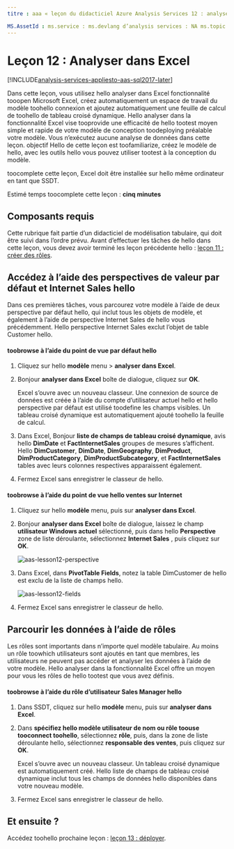 ```yaml
---
titre : aaa « leçon du didacticiel Azure Analysis Services 12 : analyser dans Excel | Description de Microsoft Docs » : décrit comment toouse analyser dans Excel Bonjour Azure Analysis Services projet du didacticiel. Services : analysis services documentationcenter : '' auteur : minewiskan manager : erikre éditeur : '' balises : ».

MS.AssetId : ms.service : ms.devlang d’analysis services : NA ms.topic : get-started-article ms.tgt_pltfrm : NA ms.workload : na ms.date : 26/05/2017 ms.author : owend
---
```

# <a name="lesson-12-analyze-in-excel"></a>Leçon 12 : Analyser dans Excel

[!INCLUDE[analysis-services-appliesto-aas-sql2017-later](../../../includes/analysis-services-appliesto-aas-sql2017-later.md)]

Dans cette leçon, vous utilisez hello analyser dans Excel fonctionnalité tooopen Microsoft Excel, créez automatiquement un espace de travail du modèle toohello connexion et ajoutez automatiquement une feuille de calcul de toohello de tableau croisé dynamique. Hello analyser dans la fonctionnalité Excel vise tooprovide une efficacité de hello tootest moyen simple et rapide de votre modèle de conception toodeploying préalable votre modèle. Vous n’exécutez aucune analyse de données dans cette leçon. objectif Hello de cette leçon est toofamiliarize, créez le modèle de hello, avec les outils hello vous pouvez utiliser tootest à la conception du modèle.   
  
toocomplete cette leçon, Excel doit être installée sur hello même ordinateur en tant que SSDT.
  
Estimé temps toocomplete cette leçon : **cinq minutes**  
  
## <a name="prerequisites"></a>Composants requis  
Cette rubrique fait partie d’un didacticiel de modélisation tabulaire, qui doit être suivi dans l’ordre prévu. Avant d’effectuer les tâches de hello dans cette leçon, vous devez avoir terminé les leçon précédente hello : [leçon 11 : créer des rôles](../tutorials/aas-lesson-11-create-roles.md).  
  
## <a name="browse-using-hello-default-and-internet-sales-perspectives"></a>Accédez à l’aide des perspectives de valeur par défaut et Internet Sales hello  
Dans ces premières tâches, vous parcourez votre modèle à l’aide de deux perspective par défaut hello, qui inclut tous les objets de modèle, et également à l’aide de perspective Internet Sales de hello vous précédemment. Hello perspective Internet Sales exclut l’objet de table Customer hello.  
  
#### <a name="toobrowse-by-using-hello-default-perspective"></a>toobrowse à l’aide du point de vue par défaut hello  
  
1.  Cliquez sur hello **modèle** menu > **analyser dans Excel**.  
  
2.  Bonjour **analyser dans Excel** boîte de dialogue, cliquez sur **OK**.  
  
    Excel s’ouvre avec un nouveau classeur. Une connexion de source de données est créée à l’aide du compte d’utilisateur actuel hello et hello perspective par défaut est utilisé toodefine les champs visibles. Un tableau croisé dynamique est automatiquement ajouté toohello la feuille de calcul.  
  
3.  Dans Excel, Bonjour **liste de champs de tableau croisé dynamique**, avis hello **DimDate** et **FactInternetSales** groupes de mesures s’affichent. Hello **DimCustomer**, **DimDate**, **DimGeography**, **DimProduct**, **DimProductCategory**, **DimProductSubcategory**, et **FactInternetSales** tables avec leurs colonnes respectives apparaissent également.  
  
4.  Fermez Excel sans enregistrer le classeur de hello.  
  
#### <a name="toobrowse-by-using-hello-internet-sales-perspective"></a>toobrowse à l’aide du point de vue hello ventes sur Internet  
  
1.  Cliquez sur hello **modèle** menu, puis sur **analyser dans Excel**.  
  
2.  Bonjour **analyser dans Excel** boîte de dialogue, laissez le champ **utilisateur Windows actuel** sélectionné, puis dans hello **Perspective** zone de liste déroulante, sélectionnez **Internet Sales** , puis cliquez sur **OK**. 
    
    ![aas-lesson12-perspective](../tutorials/media/aas-lesson12-perspective.png)
    
3.  Dans Excel, dans **PivotTable Fields**, notez la table DimCustomer de hello est exclu de la liste de champs hello.  
    
    ![aas-lesson12-fields](../tutorials/media/aas-lesson12-fields.png)
    
4.  Fermez Excel sans enregistrer le classeur de hello.  
  
## <a name="browse-by-using-roles"></a>Parcourir les données à l’aide de rôles  
Les rôles sont importants dans n’importe quel modèle tabulaire. Au moins un rôle toowhich utilisateurs sont ajoutés en tant que membres, les utilisateurs ne peuvent pas accéder et analyser les données à l’aide de votre modèle. Hello analyser dans la fonctionnalité Excel offre un moyen pour vous les rôles de hello tootest que vous avez définis.  
  
#### <a name="toobrowse-by-using-hello-sales-manager-user-role"></a>toobrowse à l’aide du rôle d’utilisateur Sales Manager hello  
  
1.  Dans SSDT, cliquez sur hello **modèle** menu, puis sur **analyser dans Excel**.  
  
2.  Dans **spécifiez hello modèle utilisateur de nom ou rôle toouse tooconnect toohello**, sélectionnez **rôle**, puis, dans la zone de liste déroulante hello, sélectionnez **responsable des ventes**, puis cliquez sur  **OK**.  
  
    Excel s’ouvre avec un nouveau classeur. Un tableau croisé dynamique est automatiquement créé. Hello liste de champs de tableau croisé dynamique inclut tous les champs de données hello disponibles dans votre nouveau modèle.  
      
3.  Fermez Excel sans enregistrer le classeur de hello.  
  
## <a name="whats-next"></a>Et ensuite ?
Accédez toohello prochaine leçon : [leçon 13 : déployer](../tutorials/aas-lesson-13-deploy.md).

  
  
  
